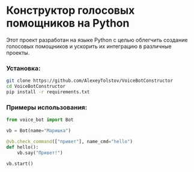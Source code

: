 # Конструктор голосовых помощников на Python 

Этот проект разработан на языке Python с целью облегчить создание голосовых помощников и ускорить их интеграцию в различные проекты.


### Установка:

``` bash
git clone https://github.com/AlexeyTolstov/VoiceBotConstructor
cd VoiceBotConstructor
pip install -r requirements.txt
```

### Примеры использования:

``` python
from voice_bot import Bot

vb = Bot(name="Маришка")

@vb.check_command(["привет"], name_cmd="hello")
def hello():
    vb.say("Привет!")

vb.start()
```